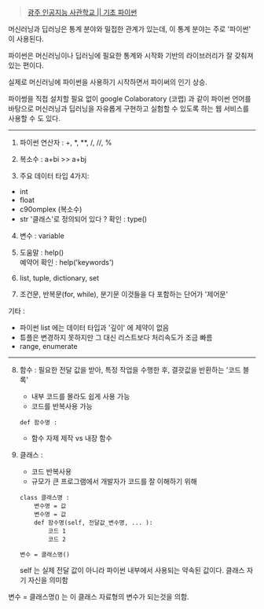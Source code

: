 > [광주 인공지능 사관학교 || 기초 파이썬](http://precourse.gj-aischool.com/lectures/5)

머신러닝과 딥러닝은 통계 분야와 밀접한 관계가 있는데, 이 통계 분야는 주로 '파이썬' 이 사용된다.

파이썬은 머신러닝이나 딥러닝에 필요한 통계와 시작화 기반의 라이브러리가 잘 갖춰져 있는 편이다.

실제로 머신러닝에 파이썬을 사용하기 시작하면서 파이써의 인기 상승.

파이썽을 직접 설치할 필요 없이
google Colaboratory (코랩) 과 같이 파이썬 언어를 바탕으로 머신러닝과 딥러닝을 자유롭게 구현하고 실험할 수 있도록 하는 웹 서비스를 사용할 수 도 있다. 

----------------
1. 파이썬 연산자 : 
+, *, **, /, //, %

2. 복소수 : 
a+bi  >> a+bj

3. 주요 데이터 타입 4가지: 
 * int 
 * float
 * c90omplex (복소수)
 * str
 '클래스'로 정의되어 있다 ?
확인  : type()

4. 변수 : variable

5. 도움말 : help()  
예약어 확인 : help('keywords')

6. list, tuple, dictionary, set

7. 조건문, 반복문(for, while),  분기문
	이것들을 다 포함하는 단어가 '제어문'


기타 :
* 파이썬 list 에는 데이터 타입과 '깊이' 에 제약이 없음
* 튜플은 변경하지 못하지만 그 대신 리스트보다 처리속도가 조금 빠름 
* range, enumerate

------------

8. 함수 : 
	필요한 전달 값을 받아, 특정 작업을 수행한 후, 결괏값을 반환하는 '코드 블록'
	* 내부 코드를 몰라도 쉽게 사용 가능
	* 코드를 반복사용 가능

	~~~
	def 함수명 :
	~~~ 
	* 함수 자제 제작 vs 내장 함수

9. 클래스 : 
	* 코드 반복사용
	*  규모가 큰 프로그램에서 개발자가 코드를 잘 이해하기 위해

	~~~
	class 클래스명 :
		변수명 = 값
		변수명 = 값
		def 함수명(self, 전달값_변수명, ... ):
			코드 1
			코드 2

	변수 = 클래스명()
	~~~

	self 는 실제 전달 값이 아니라 파이썬 내부에서 사용되는 약속된 값이다. 클래스 자기 자신을 의미함

변수 = 클래스명() 는 이 클래스 자료형의 변수가 되는것을 의함.
